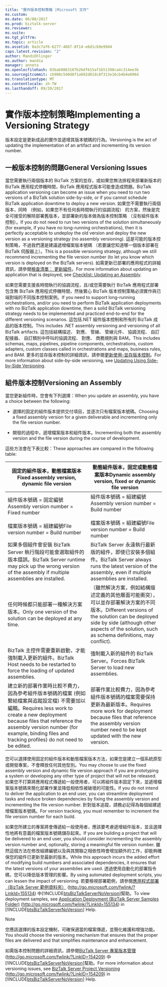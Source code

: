 ```yaml
---
title: "實作版本控制策略 |Microsoft 文件"
ms.custom: 
ms.date: 06/08/2017
ms.prod: biztalk-server
ms.reviewer: 
ms.suite: 
ms.tgt_pltfrm: 
ms.topic: article
ms.assetid: 0a3c7af6-6277-4667-8f14-e6d1cb9e99d4
caps.latest.revision: "2"
author: MandiOhlinger
ms.author: mandia
manager: anneta
ms.openlocfilehash: 03bab9863107b26df615af1b51398ca4c314ee3b
ms.sourcegitcommit: cb908c540d8f1a692d01dc8f313e16cb4b4e696d
ms.translationtype: MT
ms.contentlocale: zh-TW
ms.lasthandoff: 09/20/2017
---
```

# <a name="implementing-a-versioning-strategy"></a><span data-ttu-id="64a9c-102">實作版本控制策略</span><span class="sxs-lookup"><span data-stu-id="64a9c-102">Implementing a Versioning Strategy</span></span>
<span data-ttu-id="64a9c-103">版本設定是更新成品的實作並遞增其版本號碼的行為。</span><span class="sxs-lookup"><span data-stu-id="64a9c-103">Versioning is the act of updating the implementation of an artifact and incrementing its version number.</span></span>  
  
## <a name="general-versioning-issues"></a><span data-ttu-id="64a9c-104">一般版本控制的問題</span><span class="sxs-lookup"><span data-stu-id="64a9c-104">General Versioning Issues</span></span>  
 <span data-ttu-id="64a9c-105">當您需要執行兩個版本的 BizTalk 方案的並存，或如果您無法排程來部署新版本的 BizTalk 應用程式停機時間，BizTalk 應用程式版本可能會造成問題。</span><span class="sxs-lookup"><span data-stu-id="64a9c-105">BizTalk application versioning can become an issue when you need to run two versions of a BizTalk solution side-by-side, or if you cannot schedule BizTalk application downtime to deploy a new version.</span></span> <span data-ttu-id="64a9c-106">如果您不需要執行兩個版本，同時 （例如，如果您不有任何長時間執行的協調流程） 的方案，然後是完全可接受的解除部署舊版本，並部署新的版本做為版本控制策略 （沒有組件版本控制）。</span><span class="sxs-lookup"><span data-stu-id="64a9c-106">If you do not need to run two versions of the solution simultaneously (for example, if you have no long-running orchestrations), then it is perfectly acceptable to undeploy the old version and deploy the new version as a versioning strategy (no assembly versioning).</span></span> <span data-ttu-id="64a9c-107">這是可能的版本控制策略，不過我們還是建議遞增檔案版本號碼 （若要讓您知道哪一個版本部署在 BizTalk 伺服器上）。</span><span class="sxs-lookup"><span data-stu-id="64a9c-107">This is a possible versioning strategy, although we still recommend incrementing the file version number (to let you know which version is deployed on the BizTalk servers).</span></span> <span data-ttu-id="64a9c-108">如需更新已部署的應用程式的詳細資訊，請參閱[檢查清單： 更新組件](../technical-guides/checklist-updating-an-assembly.md)。</span><span class="sxs-lookup"><span data-stu-id="64a9c-108">For more information about updating an application that is deployed, see [Checklist: Updating an Assembly](../technical-guides/checklist-updating-an-assembly.md).</span></span>  
  
 <span data-ttu-id="64a9c-109">如果您需要支援長時間執行的協調流程，且/或您需要執行 BizTalk 應用程式部署包含無 BizTalk 應用程式停機時間，然後實心 BizTalk 版本控制策略必須實作與已端對端的不同版本控制案例。</span><span class="sxs-lookup"><span data-stu-id="64a9c-109">If you need to support long-running orchestrations, and/or you need to perform BizTalk application deployments with no BizTalk application downtime, then a solid BizTalk versioning strategy needs to be implemented and practiced end-to-end for the different versioning scenarios.</span></span> <span data-ttu-id="64a9c-110">這包括.NET 組件版本控制和所有的 BizTalk 成品的版本控制。</span><span class="sxs-lookup"><span data-stu-id="64a9c-110">This includes .NET assembly versioning and versioning of all BizTalk artifacts.</span></span> <span data-ttu-id="64a9c-111">這包括結構描述、 對應、 管線、 管線元件、 協調流程、 自訂配接器、 自訂類別中呼叫的協調流程、 對應、 商務規則與 BAM。</span><span class="sxs-lookup"><span data-stu-id="64a9c-111">This includes schemas, maps, pipelines, pipeline components, orchestrations, custom adapters, custom classes called in orchestrations and maps, business rules, and BAM.</span></span> <span data-ttu-id="64a9c-112">更多的並存版本控制的詳細資訊，請參閱[更新使用-並存版本控制](../technical-guides/updating-using-side-by-side-versioning.md)。</span><span class="sxs-lookup"><span data-stu-id="64a9c-112">For more information about side-by-side versioning, see [Updating Using Side-by-Side Versioning](../technical-guides/updating-using-side-by-side-versioning.md).</span></span>  
  
## <a name="versioning-an-assembly"></a><span data-ttu-id="64a9c-113">組件版本控制</span><span class="sxs-lookup"><span data-stu-id="64a9c-113">Versioning an Assembly</span></span>  
 <span data-ttu-id="64a9c-114">當您更新組件時，您會有下列選擇：</span><span class="sxs-lookup"><span data-stu-id="64a9c-114">When you update an assembly, you have a choice between the following:</span></span>  
  
-   <span data-ttu-id="64a9c-115">選擇的固定的組件版本提供交付項目，並逐次只有檔案版本號碼。</span><span class="sxs-lookup"><span data-stu-id="64a9c-115">Choosing a fixed assembly version for a given deliverable and incrementing only the file version number.</span></span>  
  
-   <span data-ttu-id="64a9c-116">開發的過程中，遞增檔案版本和組件版本。</span><span class="sxs-lookup"><span data-stu-id="64a9c-116">Incrementing both the assembly version and the file version during the course of development.</span></span>  
  
 <span data-ttu-id="64a9c-117">這些方法會在下表比較：</span><span class="sxs-lookup"><span data-stu-id="64a9c-117">These approaches are compared in the following table:</span></span>  
  
|<span data-ttu-id="64a9c-118">**固定的組件版本，動態檔案版本**</span><span class="sxs-lookup"><span data-stu-id="64a9c-118">**Fixed assembly version, dynamic file version**</span></span>|<span data-ttu-id="64a9c-119">**動態組件版本，固定或動態檔案版本**</span><span class="sxs-lookup"><span data-stu-id="64a9c-119">**Dynamic assembly version, fixed or dynamic file version**</span></span>|  
|------------------------------------------------------|-----------------------------------------------------------------|  
|<span data-ttu-id="64a9c-120">組件版本號碼 = 固定編號</span><span class="sxs-lookup"><span data-stu-id="64a9c-120">Assembly version number = Fixed number</span></span><br /><br /> <span data-ttu-id="64a9c-121">檔案版本號碼 = 組建編號</span><span class="sxs-lookup"><span data-stu-id="64a9c-121">File version number = Build number</span></span>|<span data-ttu-id="64a9c-122">組件版本號碼 = 組建編號</span><span class="sxs-lookup"><span data-stu-id="64a9c-122">Assembly version number = Build number</span></span><br /><br /> <span data-ttu-id="64a9c-123">檔案版本號碼 = 組建編號</span><span class="sxs-lookup"><span data-stu-id="64a9c-123">File version number = Build number</span></span>|  
|<span data-ttu-id="64a9c-124">如果多個組件會安裝 BizTalk Server 執行階段可能會選取組件的版本錯誤。</span><span class="sxs-lookup"><span data-stu-id="64a9c-124">BizTalk Server runtime may pick up the wrong version of the assembly if multiple assemblies are installed.</span></span>|<span data-ttu-id="64a9c-125">BizTalk Server 永遠執行最新版的組件，即使已安裝多個組件。</span><span class="sxs-lookup"><span data-stu-id="64a9c-125">BizTalk Server always runs the latest version of the assembly, even if multiple assemblies are installed.</span></span>|  
|<span data-ttu-id="64a9c-126">任何時候都只能部署一種解決方案版本。</span><span class="sxs-lookup"><span data-stu-id="64a9c-126">Only one version of the solution can be deployed at any time.</span></span>|<span data-ttu-id="64a9c-127">（雖然解決方案，例如結構描述定義的其他層面可能衝突），可以並存部署解決方案的不同版本。</span><span class="sxs-lookup"><span data-stu-id="64a9c-127">Different versions of the solution can be deployed side by side (although other aspects of the solution, such as schema definitions, may conflict).</span></span>|  
|<span data-ttu-id="64a9c-128">BizTalk 主控件需要重新啟動，才能強制載入更新的組件。</span><span class="sxs-lookup"><span data-stu-id="64a9c-128">BizTalk Host needs to be restarted to force the loading of updated assemblies.</span></span>|<span data-ttu-id="64a9c-129">強制載入新的組件的 BizTalk Server。</span><span class="sxs-lookup"><span data-stu-id="64a9c-129">Forces BizTalk Server to load new assemblies.</span></span>|  
|<span data-ttu-id="64a9c-130">建立新的部署作業時比較不費力，因為參考組件版本號碼的檔案 (例如繫結檔案與追蹤設定檔) 不需要加以編輯。</span><span class="sxs-lookup"><span data-stu-id="64a9c-130">Requires less work to create a new deployment because files that reference the assembly version number (for example, binding files and tracking profiles) do not need to be edited.</span></span>|<span data-ttu-id="64a9c-131">部署作業比較費力，因為參考組件版本號碼的檔案需要保持更新為最新版本。</span><span class="sxs-lookup"><span data-stu-id="64a9c-131">Requires more work for deployment because files that reference the assembly version number need to be kept updated with the new version.</span></span>|  
  
 <span data-ttu-id="64a9c-132">您可以選擇使用固定的組件版本和動態檔案版本方法，如果您是建立一個系統原型或開發專案，不會釋放任何其他型別。</span><span class="sxs-lookup"><span data-stu-id="64a9c-132">You may choose to use the fixed assembly version and dynamic file version approach if you are prototyping a system or developing any other type of project that will not be released.</span></span> <span data-ttu-id="64a9c-133">如果您不打算將應用程式傳遞給一般使用者，可以將組件版本固定下來，並遞增檔案版本號碼來簡化部署作業並降低相依性被破壞的可能性。</span><span class="sxs-lookup"><span data-stu-id="64a9c-133">If you do not intend to deliver the application to an end user, you can streamline deployment tasks and reduce broken dependencies by fixing the assembly version and incrementing the file version number.</span></span> <span data-ttu-id="64a9c-134">針對版本追蹤，請務必記得為每個組建遞增檔案版本號碼。</span><span class="sxs-lookup"><span data-stu-id="64a9c-134">For version tracking, you must remember to increment the file version number for each build.</span></span>  
  
 <span data-ttu-id="64a9c-135">如果您所建立的專案將會傳遞給一般使用者，應該要考慮遞增組件版本，並且選擇性地將有意義的檔案版本號碼儲存起來。</span><span class="sxs-lookup"><span data-stu-id="64a9c-135">If you are building a project that will be delivered to an end user, you should consider incrementing the assembly version number and, optionally, storing a meaningful file version number.</span></span> <span data-ttu-id="64a9c-136">雖然這個方法在修改組建編號以及與其關聯之相依性時會增加額外的工作，卻能夠確保您的組件已更新至最新的版本。</span><span class="sxs-lookup"><span data-stu-id="64a9c-136">While this approach incurs the added effort of modifying build numbers and associated dependencies, it ensures that the latest versions of your assemblies are used.</span></span> <span data-ttu-id="64a9c-137">透過使用自動化的部署指令碼，您可以降低版本管理的影響。</span><span class="sxs-lookup"><span data-stu-id="64a9c-137">By using automated deployment scripts, you can lessen the impact of versioning.</span></span> <span data-ttu-id="64a9c-138">若要檢視部署範例，請參閱[應用程式部署 （BizTalk Server 範例資料夾）](http://go.microsoft.com/fwlink/?LinkId=155134) (http://go.microsoft.com/fwlink/?LinkId=155134) 中[!INCLUDE[btsBizTalkServerNoVersion](../includes/btsbiztalkservernoversion-md.md)]幫助。</span><span class="sxs-lookup"><span data-stu-id="64a9c-138">To view deployment samples, see [Application Deployment (BizTalk Server Samples Folder)](http://go.microsoft.com/fwlink/?LinkId=155134) (http://go.microsoft.com/fwlink/?LinkId=155134) in [!INCLUDE[btsBizTalkServerNoVersion](../includes/btsbiztalkservernoversion-md.md)] Help.</span></span>  
  
> [!NOTE]  
>  <span data-ttu-id="64a9c-139">您應該選擇的版本設定機制，可確保適當的檔案傳遞，並簡化維護和增強功能。</span><span class="sxs-lookup"><span data-stu-id="64a9c-139">You should choose the versioning mechanism that ensures that the proper files are delivered and that simplifies maintenance and enhancement.</span></span>  
  
 <span data-ttu-id="64a9c-140">如需版本控制問題的詳細資訊，請參閱[BizTalk Server 專案版本管理](http://go.microsoft.com/fwlink/?LinkID=154209)(http://go.microsoft.com/fwlink/?LinkID=154209) 中[!INCLUDE[btsBizTalkServerNoVersion](../includes/btsbiztalkservernoversion-md.md)]幫助。</span><span class="sxs-lookup"><span data-stu-id="64a9c-140">For more information about versioning issues, see [BizTalk Server Project Versioning](http://go.microsoft.com/fwlink/?LinkID=154209) (http://go.microsoft.com/fwlink/?LinkID=154209) in [!INCLUDE[btsBizTalkServerNoVersion](../includes/btsbiztalkservernoversion-md.md)] Help.</span></span>